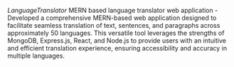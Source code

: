 *LanguageTranslator*
MERN based language translator web application - Developed a comprehensive MERN-based web application designed to facilitate seamless translation of text, sentences, and paragraphs across approximately 50 languages. This versatile tool leverages the strengths of MongoDB, Express.js, React, and Node.js to provide users with an intuitive and efficient translation experience, ensuring accessibility and accuracy in multiple languages.